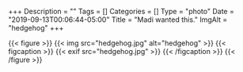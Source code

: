+++
Description = ""
Tags = []
Categories = []
Type = "photo"
Date = "2019-09-13T00:06:44-05:00"
Title = "Madi wanted this."
ImgAlt = "hedgehog"
+++

{{< figure >}}
{{< img src="hedgehog.jpg" alt="hedgehog" >}}
{{< figcaption >}}
{{< exif src="hedgehog.jpg" >}}
{{< /figcaption >}}
{{< /figure >}}
